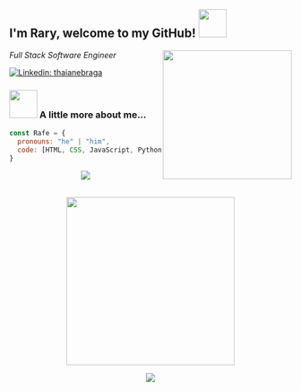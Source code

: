 
<h2> I'm Rary, welcome to my GitHub! <img src="https://media.giphy.com/media/mGcNjsfWAjY5AEZNw6/giphy.gif" width="50"></h2>
<img align='right' src="https://media.giphy.com/media/3oKIPnAiaMCws8nOsE/giphy.gif" width="230">
<p><em>Full Stack Software Engineer</em></p>

[![Linkedin: thaianebraga](	https://img.shields.io/badge/LinkedIn-0077B5?style=for-the-badge&logo=linkedin&logoColor=white)](https://www.linkedin.com/in/rory-roberts1/)

### <img src="https://media.giphy.com/media/LmNwrBhejkK9EFP504/giphy.gif" width="50"> A little more about me...  

```javascript
const Rafe = {
  pronouns: "he" | "him",
  code: [HTML, CSS, JavaScript, Python],
}
```
<div align = "center">
<a href="https://github.com/anuraghazra/github-readme-stats">
  <img align="center" src="https://github-readme-stats.vercel.app/api?username=ray-rafe&show_icons=true&theme=dark" />
</a>
<br>
<br>
<p>
<img align = "center" src="https://media.giphy.com/media/1kkxWqT5nvLXupUTwK/giphy.gif" width="300" height="300">
</p>
<a href="https://github.com/anuraghazra/github-readme-stats">
  <img align="center" src="https://github-readme-stats.vercel.app/api/top-langs/?username=ray-rafe&theme=dark&layout=compact" />
</a>
</div>
